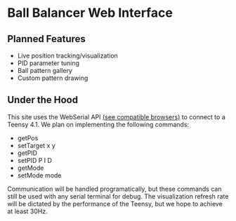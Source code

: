 # Ball Balancer Web Interface

## Planned Features

- Live position tracking/visualization
- PID parameter tuning
- Ball pattern gallery
- Custom pattern drawing

## Under the Hood

This site uses the WebSerial API [(see compatible browsers)](https://caniuse.com/web-serial) to connect to a Teensy 4.1.
We plan on implementing the following commands:

- getPos
- setTarget x y
- getPID
- setPID P I D
- getMode
- setMode mode
  
Communication will be handled programatically, but these commands can still be used with any serial terminal for debug.
The visualization refresh rate will be dictated by the performance of the Teensy, but we hope to achieve at least 30Hz.

